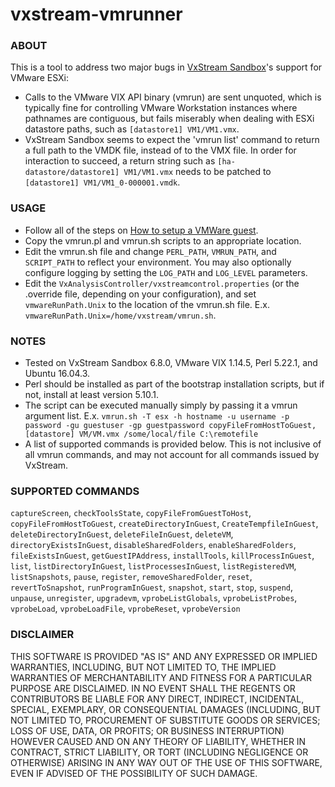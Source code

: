 # vxstream-vmrunner

### ABOUT
This is a tool to address two major bugs in [VxStream Sandbox](https://www.vxstream-sandbox.com/)'s support for VMware ESXi:
* Calls to the VMware VIX API binary (vmrun) are sent unquoted, which is typically fine for controlling VMware Workstation instances where pathnames are contiguous, but fails miserably when dealing with ESXi datastore paths, such as `[datastore1] VM1/VM1.vmx`.
* VxStream Sandbox seems to expect the 'vmrun list' command to return a full path to the VMDK file, instead of to the VMX file. In order for interaction to succeed, a return string such as `[ha-datastore/datastore1] VM1/VM1.vmx` needs to be patched to `[datastore1] VM1/VM1_0-000001.vmdk`.

### USAGE
* Follow all of the steps on [How to setup a VMWare guest](https://team.vxstream-sandbox.com/display/VSS/How+to+setup+a+VMWare+guest).
* Copy the vmrun.pl and vmrun.sh scripts to an appropriate location.
* Edit the vmrun.sh file and change `PERL_PATH`, `VMRUN_PATH`, and `SCRIPT_PATH` to reflect your environment. You may also optionally configure logging by setting the `LOG_PATH` and `LOG_LEVEL` parameters.
* Edit the `VxAnalysisController/vxstreamcontrol.properties` (or the .override file, depending on your configuration), and set `vmwareRunPath.Unix` to the location of the vmrun.sh file. E.x. `vmwareRunPath.Unix=/home/vxstream/vmrun.sh`.

### NOTES
* Tested on VxStream Sandbox 6.8.0, VMware VIX 1.14.5, Perl 5.22.1, and Ubuntu 16.04.3.
* Perl should be installed as part of the bootstrap installation scripts, but if not, install at least version 5.10.1.
* The script can be executed manually simply by passing it a vmrun argument list. E.x. `vmrun.sh -T esx -h hostname -u username -p password -gu guestuser -gp guestpassword copyFileFromHostToGuest, [datastore] VM/VM.vmx /some/local/file C:\remotefile`
* A list of supported commands is provided below. This is not inclusive of all vmrun commands, and may not account for all commands issued by VxStream.

### SUPPORTED COMMANDS
`captureScreen`, `checkToolsState`, `copyFileFromGuestToHost`, `copyFileFromHostToGuest`, `createDirectoryInGuest`, `CreateTempfileInGuest`, `deleteDirectoryInGuest`, `deleteFileInGuest`, `deleteVM`, `directoryExistsInGuest`, `disableSharedFolders`, `enableSharedFolders`, `fileExistsInGuest`, `getGuestIPAddress`, `installTools`, `killProcessInGuest`, `list`, `listDirectoryInGuest`, `listProcessesInGuest`, `listRegisteredVM`, `listSnapshots`, `pause`, `register`, `removeSharedFolder`, `reset`, `revertToSnapshot`, `runProgramInGuest`, `snapshot`, `start`, `stop`, `suspend`, `unpause`, `unregister`, `upgradevm`, `vprobeListGlobals`, `vprobeListProbes`, `vprobeLoad`, `vprobeLoadFile`, `vprobeReset`, `vprobeVersion`

### DISCLAIMER
THIS SOFTWARE IS PROVIDED "AS IS" AND ANY EXPRESSED OR IMPLIED WARRANTIES, INCLUDING, BUT NOT LIMITED TO, THE IMPLIED WARRANTIES OF MERCHANTABILITY AND FITNESS FOR A PARTICULAR PURPOSE ARE DISCLAIMED. IN NO EVENT SHALL THE REGENTS OR CONTRIBUTORS BE LIABLE FOR ANY DIRECT, INDIRECT, INCIDENTAL, SPECIAL, EXEMPLARY, OR CONSEQUENTIAL DAMAGES (INCLUDING, BUT NOT LIMITED TO, PROCUREMENT OF SUBSTITUTE GOODS OR SERVICES; LOSS OF USE, DATA, OR PROFITS; OR BUSINESS INTERRUPTION) HOWEVER CAUSED AND ON ANY THEORY OF LIABILITY, WHETHER IN CONTRACT, STRICT LIABILITY, OR TORT (INCLUDING NEGLIGENCE OR OTHERWISE) ARISING IN ANY WAY OUT OF THE USE OF THIS SOFTWARE, EVEN IF ADVISED OF THE POSSIBILITY OF SUCH DAMAGE.
